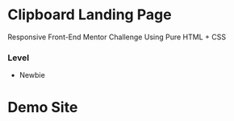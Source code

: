 # Clipboard Landing Page

Responsive Front-End Mentor Challenge Using Pure HTML + CSS

### Level

- Newbie

# Demo Site
